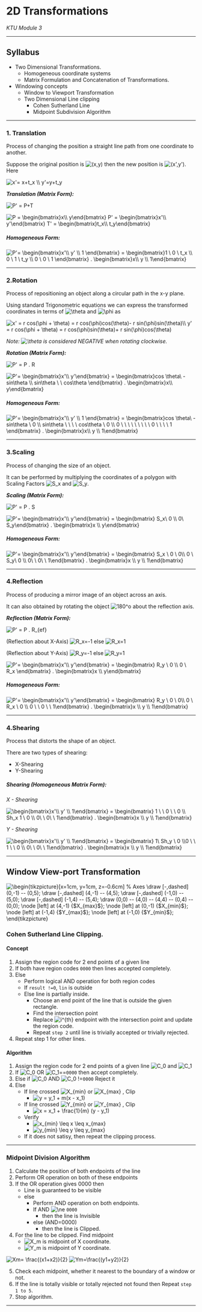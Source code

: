 # 2D Transformations
_KTU Module 3_


---
Syllabus
---

- Two Dimensional Transformations.
  - Homogeneous coordinate systems
  - Matrix Formulation and Concatenation of Transformations.
- Windowing concepts 
  - Window to Viewport Transformation
  - Two Dimensional Line clipping
    - Cohen Sutherland Line
    - Midpoint Subdivision Algorithm

---
### 1.  Translation
Process of changing the position a straight line path from one coordinate to another.

Suppose the original position is <img src="https://i.upmath.me/svg/(x%2Cy)" alt="(x,y)" /> then the new position is
<img src="https://i.upmath.me/svg/(x'%2Cy')" alt="(x',y')" />.
Here  

<img src="https://i.upmath.me/svg/x'%3D%20x%2Bt_x%20%5C%5C%20%0Ay'%3Dy%2Bt_y%20" alt="x'= x+t_x \\ 
y'=y+t_y " />

_**Translation (Matrix Form):**_ 

<img src="https://i.upmath.me/svg/P'%20%3D%20P%2BT" alt="P' = P+T" /> 

<img src="https://i.upmath.me/svg/%0AP%20%3D%20%5Cbegin%7Bbmatrix%7Dx%5C%5C%20y%5Cend%7Bbmatrix%7D%0AP'%20%3D%20%5Cbegin%7Bbmatrix%7Dx'%5C%5C%20y'%5Cend%7Bbmatrix%7D%20%0AT'%20%3D%20%5Cbegin%7Bbmatrix%7Dt_x%5C%5C%20t_y%5Cend%7Bbmatrix%7D%0A" alt="
P = \begin{bmatrix}x\\ y\end{bmatrix}
P' = \begin{bmatrix}x'\\ y'\end{bmatrix} 
T' = \begin{bmatrix}t_x\\ t_y\end{bmatrix}
" />

##### Homogeneous Form:

<img src="https://i.upmath.me/svg/%0AP'%3D%20%5Cbegin%7Bbmatrix%7Dx'%5C%5C%20y'%20%5C%5C%201%20%5Cend%7Bbmatrix%7D%20%3D%20%0A%5Cbegin%7Bbmatrix%7D1%20%5C%200%20%5C%20t_x%20%5C%5C%200%20%5C%201%20%5C%20t_y%20%5C%5C%200%20%20%5C%200%20%20%5C%20%201%20%5Cend%7Bbmatrix%7D%0A.%20%5Cbegin%7Bbmatrix%7Dx%5C%5C%20y%20%5C%5C%201%5Cend%7Bbmatrix%7D%20%0A" alt="
P'= \begin{bmatrix}x'\\ y' \\ 1 \end{bmatrix} = 
\begin{bmatrix}1 \ 0 \ t_x \\ 0 \ 1 \ t_y \\ 0  \ 0  \  1 \end{bmatrix}
. \begin{bmatrix}x\\ y \\ 1\end{bmatrix} 
" /> 

---
### 2.Rotation
Process of repositioning an object along a circular path in the x-y plane.

Using standard Trigonometric equations we can express the transformed coordinates in terms of <img src="https://i.upmath.me/svg/%5Ctheta" alt="\theta" /> and <img src="https://i.upmath.me/svg/%5Cphi" alt="\phi" /> as

<img src="https://i.upmath.me/svg/x'%20%3D%20r%20cos(%5Cphi%20%2B%20%5Ctheta)%20%3D%20r%20cos(%5Cphi)cos(%5Ctheta)-%20r%20sin(%5Cphi)sin(%5Ctheta)%5C%5C%0Ay'%20%3D%20r%20cos(%5Cphi%20%2B%20%5Ctheta)%20%3D%20r%20cos(%5Cphi)sin(%5Ctheta)%2B%20r%20sin(%5Cphi)cos(%5Ctheta)%20" alt="x' = r cos(\phi + \theta) = r cos(\phi)cos(\theta)- r sin(\phi)sin(\theta)\\
y' = r cos(\phi + \theta) = r cos(\phi)sin(\theta)+ r sin(\phi)cos(\theta) " />

_Note: <img src="https://i.upmath.me/svg/%5Ctheta" alt="\theta" /> is considered NEGATIVE when rotating clockwise._

_**Rotation (Matrix Form):**_ 

<img src="https://i.upmath.me/svg/%20P'%20%3D%20P%20.%20R%20" alt=" P' = P . R " />

<img src="https://i.upmath.me/svg/%0AP'%3D%20%5Cbegin%7Bbmatrix%7Dx'%5C%5C%20y'%5Cend%7Bbmatrix%7D%20%3D%20%0A%5Cbegin%7Bbmatrix%7Dcos%20%5Ctheta%5C%20-sin%5Ctheta%20%5C%5C%20sin%5Ctheta%20%5C%20%5C%20cos%5Ctheta%20%5Cend%7Bbmatrix%7D%0A.%20%5Cbegin%7Bbmatrix%7Dx%5C%5C%20y%5Cend%7Bbmatrix%7D%20%0A" alt="
P'= \begin{bmatrix}x'\\ y'\end{bmatrix} = 
\begin{bmatrix}cos \theta\ -sin\theta \\ sin\theta \ \ cos\theta \end{bmatrix}
. \begin{bmatrix}x\\ y\end{bmatrix} 
" /> 

##### Homogeneous Form:

<img src="https://i.upmath.me/svg/%0AP'%3D%20%5Cbegin%7Bbmatrix%7Dx'%5C%5C%20y'%20%5C%5C%201%20%5Cend%7Bbmatrix%7D%20%3D%20%0A%5Cbegin%7Bbmatrix%7Dcos%20%5Ctheta%5C%20-sin%5Ctheta%20%5C%200%20%5C%5C%20sin%5Ctheta%20%5C%20%5C%20%5C%20%5C%20cos%5Ctheta%20%0A%5C%200%20%5C%5C%200%20%5C%20%5C%20%5C%20%5C%20%5C%20%5C%20%5C%20%5C%20%5C%200%20%20%5C%20%5C%20%5C%20%5C%201%20%5Cend%7Bbmatrix%7D%0A.%20%5Cbegin%7Bbmatrix%7Dx%5C%5C%20y%20%5C%5C%201%5Cend%7Bbmatrix%7D%20%0A" alt="
P'= \begin{bmatrix}x'\\ y' \\ 1 \end{bmatrix} = 
\begin{bmatrix}cos \theta\ -sin\theta \ 0 \\ sin\theta \ \ \ \ cos\theta 
\ 0 \\ 0 \ \ \ \ \ \ \ \ \ 0  \ \ \ \ 1 \end{bmatrix}
. \begin{bmatrix}x\\ y \\ 1\end{bmatrix} 
" /> 

---

### 3.Scaling

Process of changing the size of an object.

It can be performed by multiplying the coordinates of a polygon with Scaling Factors <img src="https://i.upmath.me/svg/S_x" alt="S_x" /> and <img src="https://i.upmath.me/svg/S_y" alt="S_y" />.

_**Scaling (Matrix Form):**_ 

<img src="https://i.upmath.me/svg/%20P'%20%3D%20P%20.%20S%20" alt=" P' = P . S " />

<img src="https://i.upmath.me/svg/%0AP'%3D%20%5Cbegin%7Bbmatrix%7Dx'%5C%5C%20y'%5Cend%7Bbmatrix%7D%20%0A%3D%20%5Cbegin%7Bbmatrix%7D%20S_x%5C%200%20%5C%5C%200%5C%20S_y%5Cend%7Bbmatrix%7D%0A.%20%5Cbegin%7Bbmatrix%7Dx%20%5C%5C%20y%5Cend%7Bbmatrix%7D%20%0A" alt="
P'= \begin{bmatrix}x'\\ y'\end{bmatrix} 
= \begin{bmatrix} S_x\ 0 \\ 0\ S_y\end{bmatrix}
. \begin{bmatrix}x \\ y\end{bmatrix} 
" /> 

##### Homogeneous Form:

<img src="https://i.upmath.me/svg/%0AP'%3D%20%5Cbegin%7Bbmatrix%7Dx'%5C%5C%20y'%5Cend%7Bbmatrix%7D%0A%3D%20%5Cbegin%7Bbmatrix%7D%20S_x%20%5C%200%20%5C%200%5C%5C%200%20%5C%20S_y%5C%200%20%5C%5C%200%5C%20%5C%200%5C%20%5C%201%5Cend%7Bbmatrix%7D%0A.%20%5Cbegin%7Bbmatrix%7Dx%20%5C%5C%20y%20%5C%5C%201%5Cend%7Bbmatrix%7D%0A" alt="
P'= \begin{bmatrix}x'\\ y'\end{bmatrix}
= \begin{bmatrix} S_x \ 0 \ 0\\ 0 \ S_y\ 0 \\ 0\ \ 0\ \ 1\end{bmatrix}
. \begin{bmatrix}x \\ y \\ 1\end{bmatrix}
" /> 


---

### 4.Reflection

Process of producing a mirror image of an object across an axis.

It can also obtained by rotating the object <img src="https://i.upmath.me/svg/180%5Eo" alt="180^o" /> about the reflection axis.


_**Reflection (Matrix Form):**_ 

<img src="https://i.upmath.me/svg/%20P'%20%3D%20P%20.%20R_%7Bef%7D%20" alt=" P' = P . R_{ef} " />

(Reflection about X-Axis) <img src="https://i.upmath.me/svg/R_x%3D-1" alt="R_x=-1" /> else <img src="https://i.upmath.me/svg/R_x%3D1" alt="R_x=1" />

(Reflection about Y-Axis) <img src="https://i.upmath.me/svg/R_y%3D-1" alt="R_y=-1" /> else <img src="https://i.upmath.me/svg/R_y%3D1" alt="R_y=1" />


<img src="https://i.upmath.me/svg/%0AP'%3D%20%5Cbegin%7Bbmatrix%7Dx'%5C%5C%20y'%5Cend%7Bbmatrix%7D%0A%3D%20%5Cbegin%7Bbmatrix%7D%20R_y%20%5C%200%20%5C%5C%200%20%5C%20R_x%20%5Cend%7Bbmatrix%7D%0A.%20%5Cbegin%7Bbmatrix%7Dx%20%5C%5C%20y%5Cend%7Bbmatrix%7D%0A" alt="
P'= \begin{bmatrix}x'\\ y'\end{bmatrix}
= \begin{bmatrix} R_y \ 0 \\ 0 \ R_x \end{bmatrix}
. \begin{bmatrix}x \\ y\end{bmatrix}
" /> 

##### Homogeneous Form:

<img src="https://i.upmath.me/svg/%0AP'%3D%20%5Cbegin%7Bbmatrix%7Dx'%5C%5C%20y'%5Cend%7Bbmatrix%7D%0A%3D%20%5Cbegin%7Bbmatrix%7D%20R_y%20%5C%200%20%5C%200%5C%5C%200%20%5C%20R_x%20%5C%200%20%5C%5C%200%20%5C%20%5C%200%20%5C%20%5C%201%5Cend%7Bbmatrix%7D%0A.%20%5Cbegin%7Bbmatrix%7Dx%20%5C%5C%20y%20%5C%5C%201%5Cend%7Bbmatrix%7D%0A" alt="
P'= \begin{bmatrix}x'\\ y'\end{bmatrix}
= \begin{bmatrix} R_y \ 0 \ 0\\ 0 \ R_x \ 0 \\ 0 \ \ 0 \ \ 1\end{bmatrix}
. \begin{bmatrix}x \\ y \\ 1\end{bmatrix}
" /> 


---

### 4.Shearing

Process that distorts the shape of an object.

There are two types of shearing:
 - X-Shearing
 - Y-Shearing



##### Shearing (Homogeneous Matrix Form):

_X - Shearing_

<img src="https://i.upmath.me/svg/%0A%5Cbegin%7Bbmatrix%7Dx'%5C%5C%20y'%20%5C%5C%201%5Cend%7Bbmatrix%7D%0A%3D%20%5Cbegin%7Bbmatrix%7D%201%20%5C%20%5C%200%20%20%5C%20%5C%200%20%5C%5C%20Sh_x%201%20%5C%200%20%5C%5C%20%200%5C%20%5C%200%5C%20%5C%201%5Cend%7Bbmatrix%7D%0A.%20%5Cbegin%7Bbmatrix%7Dx%20%5C%5C%20y%20%5C%5C%201%5Cend%7Bbmatrix%7D%0A" alt="
\begin{bmatrix}x'\\ y' \\ 1\end{bmatrix}
= \begin{bmatrix} 1 \ \ 0  \ \ 0 \\ Sh_x 1 \ 0 \\  0\ \ 0\ \ 1\end{bmatrix}
. \begin{bmatrix}x \\ y \\ 1\end{bmatrix}
" /> 

_Y - Shearing_

<img src="https://i.upmath.me/svg/%0A%5Cbegin%7Bbmatrix%7Dx'%5C%5C%20y'%20%5C%5C%201%5Cend%7Bbmatrix%7D%0A%3D%20%5Cbegin%7Bbmatrix%7D%201%5C%20Sh_y%20%5C%200%20%5C%5C0%20%5C%20%5C%201%20%5C%20%5C%200%20%5C%5C%20%200%5C%20%5C%200%5C%20%5C%201%5Cend%7Bbmatrix%7D%0A.%20%5Cbegin%7Bbmatrix%7Dx%20%5C%5C%20y%20%5C%5C%201%5Cend%7Bbmatrix%7D%0A" alt="
\begin{bmatrix}x'\\ y' \\ 1\end{bmatrix}
= \begin{bmatrix} 1\ Sh_y \ 0 \\0 \ \ 1 \ \ 0 \\  0\ \ 0\ \ 1\end{bmatrix}
. \begin{bmatrix}x \\ y \\ 1\end{bmatrix}
" /> 

---

## Window View-port Transformation

<img src="https://i.upmath.me/svg/%5Cbegin%7Btikzpicture%7D%5Bx%3D1cm%2C%20y%3D1cm%2C%20z%3D-0.6cm%5D%0A%20%20%20%20%25%20Axes%0A%20%20%20%20%5Cdraw%20%5B-%2Cdashed%5D%20(0%2C-1)%20--%20(0%2C5)%3B%0A%20%20%20%20%5Cdraw%20%5B-%2Cdashed%5D%20(4%2C-1)%20--%20(4%2C5)%3B%0A%20%20%20%20%5Cdraw%20%5B-%2Cdashed%5D%20(-1%2C0)%20--%20(5%2C0)%3B%0A%20%20%20%20%5Cdraw%20%5B-%2Cdashed%5D%20(-1%2C4)%20--%20(5%2C4)%3B%0A%20%20%20%20%5Cdraw%20(0%2C0)%20--%20(4%2C0)%20--%20(4%2C4)%20--%20(0%2C4)%20--%20(0%2C0)%3B%0A%5Cnode%20%5Bleft%5D%20at%20(4%2C-1)%20%7B%24X_%7Bmax%7D%24%7D%3B%0A%5Cnode%20%5Bleft%5D%20at%20(0%2C-1)%20%7B%24X_%7Bmin%7D%24%7D%3B%0A%5Cnode%20%5Bleft%5D%20at%20(-1%2C4)%20%7B%24Y_%7Bmax%7D%24%7D%3B%0A%5Cnode%20%5Bleft%5D%20at%20(-1%2C0)%20%7B%24Y_%7Bmin%7D%24%7D%3B%0A%5Cend%7Btikzpicture%7D" alt="\begin{tikzpicture}[x=1cm, y=1cm, z=-0.6cm]
    % Axes
    \draw [-,dashed] (0,-1) -- (0,5);
    \draw [-,dashed] (4,-1) -- (4,5);
    \draw [-,dashed] (-1,0) -- (5,0);
    \draw [-,dashed] (-1,4) -- (5,4);
    \draw (0,0) -- (4,0) -- (4,4) -- (0,4) -- (0,0);
\node [left] at (4,-1) {$X_{max}$};
\node [left] at (0,-1) {$X_{min}$};
\node [left] at (-1,4) {$Y_{max}$};
\node [left] at (-1,0) {$Y_{min}$};
\end{tikzpicture}" />

### Cohen Sutherland Line Clipping.

#### Concept

1. Assign the region code for 2 end points of a given line
2. If both have region codes `0000` then lines accepted completely.
3. Else
   - Perform logical AND operation for both region codes
   - If `result !=0`, `lin` is outside
   - Else line is partially inside.
       - Choose an end point of the line that is outside the given rectangle.
       - Find the intersection point
       - Replace <img src="https://i.upmath.me/svg/i%5E%7Bth%7D" alt="i^{th}" /> endpoint with the intersection point and update the region code.
       - Repeat `step 2` until line is trivially accepted or trivially rejected.
4. Repeat step 1 for other lines.

#### Algorithm
1. Assign the region code for 2 end points of a given line <img src="https://i.upmath.me/svg/C_0" alt="C_0" /> and <img src="https://i.upmath.me/svg/C_1" alt="C_1" />
2. If <img src="https://i.upmath.me/svg/C_0" alt="C_0" /> OR <img src="https://i.upmath.me/svg/C_1" alt="C_1" />==`0000` then accept completely.
3. Else if <img src="https://i.upmath.me/svg/C_0" alt="C_0" /> AND <img src="https://i.upmath.me/svg/C_0" alt="C_0" /> !=`0000` Reject it
4. Else  
   - If line crossed <img src="https://i.upmath.me/svg/X_%7Bmin%7D" alt="X_{min}" /> or <img src="https://i.upmath.me/svg/X_%7Bmax%7D" alt="X_{max}" /> , Clip
      - <img src="https://i.upmath.me/svg/y%20%3D%20y_1%20%2B%20m(x%20-%20x_1)" alt="y = y_1 + m(x - x_1)" />
   - If line crossed <img src="https://i.upmath.me/svg/Y_%7Bmin%7D" alt="Y_{min}" /> or <img src="https://i.upmath.me/svg/Y_%7Bmax%7D" alt="Y_{max}" /> , Clip
      - <img src="https://i.upmath.me/svg/x%20%3D%20x_1%20%2B%20%5Cfrac%7B1%7D%7Bm%7D%20(y%20-%20y_1)" alt="x = x_1 + \frac{1}{m} (y - y_1)" />
   - Verify 
      - <img src="https://i.upmath.me/svg/x_%7Bmin%7D%20%5Cleq%20x%20%5Cleq%20x_%7Bmax%7D%20" alt="x_{min} \leq x \leq x_{max} " />
      - <img src="https://i.upmath.me/svg/y_%7Bmin%7D%20%5Cleq%20y%20%5Cleq%20y_%7Bmax%7D%20" alt="y_{min} \leq y \leq y_{max} " />
   - If it does not satisy, then repeat the clipping process.

---

### Midpoint Division Algorithm

1. Calculate the position of both endpoints of the line
2. Perform OR operation on both of these endpoints
3. If the OR operation gives 0000
   then
   - Line is guaranteed to be visible
   - else
      - Perform AND operation on both endpoints.
      - If AND <img src="https://i.upmath.me/svg/%5Cne" alt="\ne" /> `0000`
          - then the line is Invisible
      - else (AND=0000)
          - then the line is Clipped.
4. For the line to be clipped. Find midpoint
    - <img src="https://i.upmath.me/svg/X_m" alt="X_m" /> is midpoint of X coordinate.
    - <img src="https://i.upmath.me/svg/Y_m" alt="Y_m" /> is midpoint of Y coordinate.

<img src="https://i.upmath.me/svg/Xm%3D%20%5Cfrac%7B(x1%2Bx2)%7D%7B2%7D%20" alt="Xm= \frac{(x1+x2)}{2} " />

<img src="https://i.upmath.me/svg/Ym%3D%5Cfrac%7B(y1%2By2)%7D%7B2%7D" alt="Ym=\frac{(y1+y2)}{2}" />

5. Check each midpoint, whether it nearest to the boundary of a window or not.
6. If the line is totally visible or totally rejected not found then Repeat `step 1 to 5`.
7. Stop algorithm.

---
